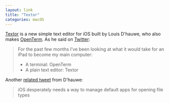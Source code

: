 ```yaml
---
layout: link
title: "Textor"
categories: macOS
---
```


[Textor](https://itunes.apple.com/app/textor/id1330406995?mt=8) is a new simple text editor for iOS built by Louis D'hauwe, who also makes [OpenTerm](https://itunes.apple.com/us/app/openterm/id1323205755?mt=8). As he said on [Twitter](https://twitter.com/LouisDhauwe/status/972882837178331136):

> For the past few months I’ve been looking at what it would take for an iPad to become my main computer:
> * A terminal: OpenTerm
> * A plain text editor: Textor

Another [related tweet](https://twitter.com/LouisDhauwe/status/972900762169872385) from D'hauwe:

> iOS desperately needs a way to manage default apps for opening file types

